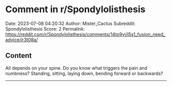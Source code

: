 # Comment in r/Spondylolisthesis

Date: 2023-07-08 04:20:32
Author: Mister_Cactus
Subreddit: Spondylolisthesis
Score: 2
Permalink: https://reddit.com/r/Spondylolisthesis/comments/14to9yj/l5s1_fusion_need_advice/jr3t08a/

## Content

All depends on your spine. Do you know what triggers the pain and numbness? Standing, sitting, laying down, bending forward or backwards?

---
